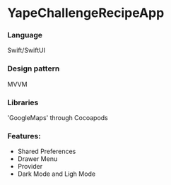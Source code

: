 # YapeChallengeRecipeApp

### Language
Swift/SwiftUI

### Design pattern
MVVM

### Libraries 
'GoogleMaps' through Cocoapods 

### Features:

- Shared Preferences
- Drawer Menu
- Provider
- Dark Mode and Ligh Mode



